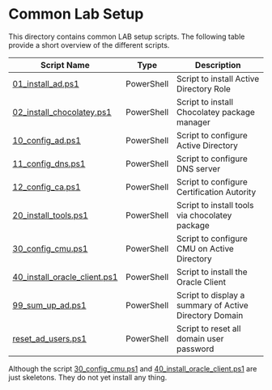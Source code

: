 # Common Lab Setup

This directory contains common LAB setup scripts. The following table provide a short overview of the different scripts.

| Script Name                                                  | Type       | Description                                            |
|--------------------------------------------------------------|------------|--------------------------------------------------------|
| [01_install_ad.ps1](01_install_ad.ps1)                       | PowerShell | Script to install Active Directory Role                |
| [02_install_chocolatey.ps1](02_install_chocolatey.ps1)       | PowerShell | Script to install Chocolatey package manager           |
| [10_config_ad.ps1](10_config_ad.ps1)                         | PowerShell | Script to configure Active Directory                   |
| [11_config_dns.ps1](11_config_dns.ps1)                       | PowerShell | Script to configure DNS server                         |
| [12_config_ca.ps1](12_config_ca.ps1)                         | PowerShell | Script to configure Certification Autority             |
| [20_install_tools.ps1](20_install_tools.ps1)                 | PowerShell | Script to install tools via chocolatey package         |
| [30_config_cmu.ps1](30_config_cmu.ps1)                       | PowerShell | Script to configure CMU on Active Directory            |
| [40_install_oracle_client.ps1](40_install_oracle_client.ps1) | PowerShell | Script to install the Oracle Client                    |
| [99_sum_up_ad.ps1](99_sum_up_ad.ps1)                         | PowerShell | Script to display a summary of Active Directory Domain |
| [reset_ad_users.ps1](reset_ad_users.ps1)                     | PowerShell | Script to reset all domain user password               |

Although the script [30_config_cmu.ps1](30_config_cmu.ps1) and [40_install_oracle_client.ps1](40_install_oracle_client.ps1) are just skeletons. They do not yet install any thing.
